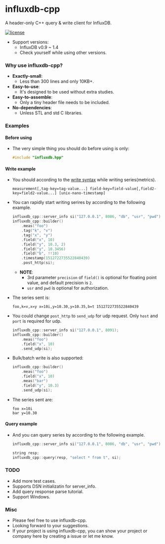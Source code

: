# influxdb-cpp

A header-only C++ query & write client for InfluxDB.

[![license](https://img.shields.io/badge/license-MIT-brightgreen.svg?style=flat)](https://github.com/orca-zhang/influxdb-cpp/blob/master/LICENSE)

- Support versions:
  - InfluxDB v0.9 ~ 1.4
  - Check yourself while using other versions.

### Why use influxdb-cpp?

- **Exactly-small**: 
  - Less than 300 lines and only 10KB+.
- **Easy-to-use**: 
  - It's designed to be used without extra studies.
- **Easy-to-assemble**: 
  - Only a tiny header file needs to be included.
- **No-dependencies**: 
  - Unless STL and std C libraries.

### Examples

#### Before using

- The very simple thing you should do before using is only:

    ```cpp
    #include "influxdb.hpp"
    ```

#### Write example

- You should according to the [write syntax](https://docs.influxdata.com/influxdb/v1.4/write_protocols/line_protocol_reference/) while writing series(metrics).

    ```
    measurement[,tag-key=tag-value...] field-key=field-value[,field2-key=field2-value...] [unix-nano-timestamp]
    ```


- You can rapidly start writing serires by according to the following example.

    ```cpp
    influxdb_cpp::server_info si("127.0.0.1", 8086, "db", "usr", "pwd");
    influxdb_cpp::builder()
        .meas("foo")
        .tag("k", "v")
        .tag("x", "y")
        .field("x", 10)
        .field("y", 10.3, 2)
        .field("y", 10.3456)
        .field("b", !!10)
        .timestamp(1512722735522840439)
        .post_http(si);
    ```

  - **NOTE**: 
    - 3rd parameter `precision` of `field()` is optional for floating point value, and default precision is `2`. 
    - `usr` and `pwd` is optional for authorization.

- The series sent is:

    ```
    foo,k=v,x=y x=10i,y=10.30,y=10.35,b=t 1512722735522840439
    ```

- You could change `post_http` to `send_udp` for udp request. Only `host` and `port` is required for udp.

    ```cpp
    influxdb_cpp::server_info si("127.0.0.1", 8091);
    influxdb_cpp::builder()
        .meas("foo")
        .field("x", 10)
        .send_udp(si);
    ```

- Bulk/batch write is also supported:

    ```cpp
    influxdb_cpp::builder()
        .meas("foo")
        .field("x", 10)
        .meas("bar")
        .field("y", 10.3)
        .send_udp(si);
    ```

- The series sent are:

    ```
    foo x=10i
    bar y=10.30
    ```

#### Query example

- And you can query series by according to the following example.

    ```cpp
    influxdb_cpp::server_info si("127.0.0.1", 8086, "db", "usr", "pwd");

    string resp;
    influxdb_cpp::query(resp, "select * from t", si);
    ```

### TODO

- Add more test cases.
- Supports DSN initializatin for server_info.
- Add query response parse tutorial.
- Support Windows.

### Misc

- Please feel free to use influxdb-cpp.
- Looking forward to your suggestions.
- If your project is using influxdb-cpp, you can show your project or company here by creating a issue or let me know.